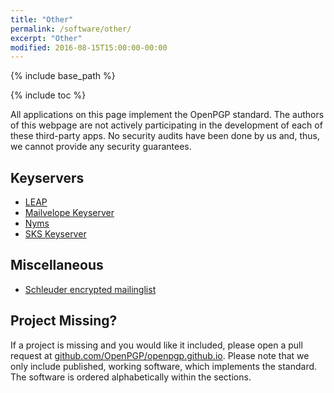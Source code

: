 ```yaml
---
title: "Other"
permalink: /software/other/
excerpt: "Other"
modified: 2016-08-15T15:00:00-00:00
---
```


{% include base_path %}

{% include toc %}

All applications on this page implement the OpenPGP standard.
The authors of this webpage are not actively participating in the development of each of these third-party apps.
No security audits have been done by us and, thus, we cannot provide any security guarantees.

## Keyservers
* [LEAP](https://leap.se)
* [Mailvelope Keyserver](https://keys.mailvelope.com)
* [Nyms](http://nyms.io)
* [SKS Keyserver](https://sks-keyservers.net)

## Miscellaneous
* [Schleuder encrypted mailinglist](https://schleuder2.nadir.org)

## Project Missing?
If a project is missing and you would like it included, please open a pull request at [github.com/OpenPGP/openpgp.github.io](https://github.com/OpenPGP/openpgp.github.io).
Please note that we only include published, working software, which implements the standard.
The software is ordered alphabetically within the sections.
